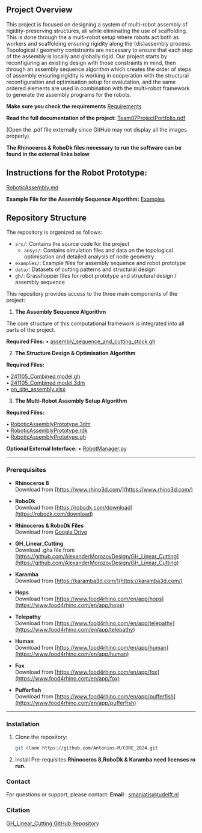 ## Project Overview

This project is focused on designing a system of multi-robot assembly of rigidity-preserving structures, all while eliminating the use of scaffolding. This is done through the a multi-robot setup where robots act both as workers and scaffolding ensuring rigidity along the (dis)assembly process. Topological / geometry contstraints are necessary to ensure that each step of the assembly is locally and globally rigid. Our project starts by reconfiguring an existing design with those constraints in mind, then through an assembly sequence algorithm which creates the order of steps of assembly ensuring rigidity is working in cooperation with the structural reconfiguration and optimisation setup for evalutation, and the same ordered elements are used in combination with the multi-robot framework to generate the assembly programs for the robots.

**Make sure you check the requirements**
[Requirements](https://github.com/Antonios-M/CORE_2024/blob/main/requirements.txt)

**Read the full documentation of the project:**
[Team07ProjectPortfolio.pdf](https://github.com/Antonios-M/CORE_2024/blob/main/Team07ProjectPortfolio.pdf)

(Open the .pdf file externally since GitHub may not display all the images properly)

**The Rhinoceros & RoboDk files necessary to run the software can be found in the external links below**

## Instructions for the Robot Prototype: 
[RoboticAssembly.md](https://github.com/Antonios-M/CORE_2024/blob/main/gh/robotic_assembly/RoboticAssembly.md)

**Example File for the Assembly Sequence Algorithm:**
[Examples](https://github.com/Antonios-M/CORE_2024/tree/main/examples)

## Repository Structure

The repository is organized as follows:

- `src/`: Contains the source code for the project  
  - `ansys/`: Contains simulation files and data on the topological optimisation and detailed analysis of node geometry
- `examples/`: Example files for assembly sequence and robot prototype
- `data/`: Datasets of cutting patterns and structural design
- `gh/`: Grasshopper files for robot prototype and structural design / assembly sequence

This repository provides access to the three main components of the project:

1) **The Assembly Sequence Algorithm**

The core structure of this computational framework is integrated into all parts of the project.

**Required Files:**
  • [assembly_sequence_and_cutting_stock.gh](https://github.com/Antonios-M/CORE_2024/blob/main/gh/assembly_sequence/assembly_sequence_and_cutting_stock.gh)

2) **The Structure Design & Optimisation Algorithm**

**Required Files:**

  • [241105_Combined model.gh](https://github.com/Antonios-M/CORE_2024/blob/main/gh/structural_optimisation/241105_Combined%20model.gh)  
  • [241105_Combined model.3dm](https://drive.google.com/file/d/1Ds01K0zyoJiDR4t8Iob-g5H5hhUbotOR/view?usp=sharing)  
  • [on_site_assembly.xlsx](https://github.com/Antonios-M/CORE_2024/blob/main/gh/structural_optimisation/on_site_assembly.xlsx)

3) **The Multi-Robot Assembly Setup Algorithm**

**Required Files:**

  • [RoboticAssemblyPrototype.3dm](https://drive.google.com/file/d/1RJFRhfzesO6kzf9160D5oSREZPiYviEM/view?usp=drive_link)  
  • [RoboticAssemblyPrototype.rdk](https://drive.google.com/file/d/1FT9tKub4zBwlEuxIuXIC0ZLAkGPYGocG/view?usp=drive_link)  
  • [RoboticAssemblyPrototype.gh](https://github.com/Antonios-M/CORE_2024/blob/main/gh/robotic_assembly/RoboticAssemblyPrototype.gh)

**Optional External Interface:**
  • [RobotManager.py](https://github.com/Antonios-M/CORE_2024/blob/main/src/robotic_assembly/RobotManager.py)

---

### Prerequisites

- **Rhinoceros 8**  
  Download from [https://www.rhino3d.com/](https://www.rhino3d.com/)

- **RoboDk**  
  Download from [https://robodk.com/download](https://robodk.com/download)

- **Rhinoceros & RoboDk Files**  
  Download from [Google Drive](https://drive.google.com/drive/folders/1hj0ywdX9TM16v8JOCXHmmRV7WWfTj7M6?usp=drive_link)

- **GH_Linear_Cutting**  
  Download .gha file from [https://github.com/AlexanderMorozovDesign/GH_Linear_Cutting](https://github.com/AlexanderMorozovDesign/GH_Linear_Cutting)

- **Karamba**  
  Download from [https://karamba3d.com/](https://karamba3d.com/)

- **Hops**  
  Download from [https://www.food4rhino.com/en/app/hops](https://www.food4rhino.com/en/app/hops)

- **Telepathy**  
  Download from [https://www.food4rhino.com/en/app/telepathy](https://www.food4rhino.com/en/app/telepathy)

- **Human**  
  Download from [https://www.food4rhino.com/en/app/human](https://www.food4rhino.com/en/app/human)

- **Fox**  
  Download from [https://www.food4rhino.com/en/app/fox](https://www.food4rhino.com/en/app/fox)

- **Pufferfish**  
  Download from [https://www.food4rhino.com/en/app/pufferfish](https://www.food4rhino.com/en/app/pufferfish)

---

### Installation

1. Clone the repository:
   ```bash
   git clone https://github.com/Antonios-M/CORE_2024.git

2. Install Pre-requisites
**Rhinoceros 8,RoboDk & Karamba need licenses ro run.**

### Contact

For questions or support, please contact:
**Email** : smaniatis@tudelft.nl

### Citation 
[GH_Linear_Cutting GitHub Repository](https://github.com/AlexanderMorozovDesign/GH_Linear_Cutting)
